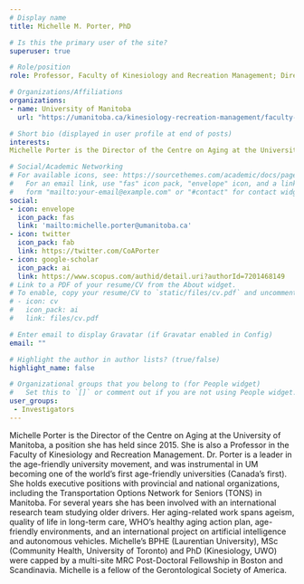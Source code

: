 ```yaml
---
# Display name
title: Michelle M. Porter, PhD

# Is this the primary user of the site?
superuser: true

# Role/position
role: Professor, Faculty of Kinesiology and Recreation Management; Director, Centre on Aging

# Organizations/Affiliations
organizations:
- name: University of Manitoba
  url: "https://umanitoba.ca/kinesiology-recreation-management/faculty-staff/michelle-porter-phd"

# Short bio (displayed in user profile at end of posts)
interests:
Michelle Porter is the Director of the Centre on Aging at the University of Manitoba, a position she has held since 2015. She is also a Professor in the Faculty of Kinesiology and Recreation Management.  Michelle is a fellow of the Gerontological Society of America. 

# Social/Academic Networking
# For available icons, see: https://sourcethemes.com/academic/docs/page-builder/#icons
#   For an email link, use "fas" icon pack, "envelope" icon, and a link in the
#   form "mailto:your-email@example.com" or "#contact" for contact widget.
social:
- icon: envelope
  icon_pack: fas
  link: 'mailto:michelle.porter@umanitoba.ca'
- icon: twitter
  icon_pack: fab
  link: https://twitter.com/CoAPorter
- icon: google-scholar
  icon_pack: ai
  link: https://www.scopus.com/authid/detail.uri?authorId=7201468149
# Link to a PDF of your resume/CV from the About widget.
# To enable, copy your resume/CV to `static/files/cv.pdf` and uncomment the lines below.
# - icon: cv
#   icon_pack: ai
#   link: files/cv.pdf

# Enter email to display Gravatar (if Gravatar enabled in Config)
email: ""

# Highlight the author in author lists? (true/false)
highlight_name: false

# Organizational groups that you belong to (for People widget)
#   Set this to `[]` or comment out if you are not using People widget.
user_groups:
 - Investigators
---
```


Michelle Porter is the Director of the Centre on Aging at the University of Manitoba, a position she has held since 2015. She is also a Professor in the Faculty of Kinesiology and Recreation Management.  Dr. Porter is a leader in the age-friendly university movement, and was instrumental in UM becoming one of the world’s first age-friendly universities (Canada’s first). She holds executive positions with provincial and national organizations, including the Transportation Options Network for Seniors (TONS) in Manitoba.  For several years she has been involved with an international research team studying older drivers. Her aging-related work spans ageism, quality of life in long-term care, WHO’s healthy aging action plan, age-friendly environments, and an international project on artificial intelligence and autonomous vehicles. Michelle’s BPHE (Laurentian University), MSc (Community Health, University of Toronto) and PhD (Kinesiology, UWO) were capped by a multi-site MRC Post-Doctoral Fellowship in Boston and Scandinavia. Michelle is a fellow of the Gerontological Society of America. 
